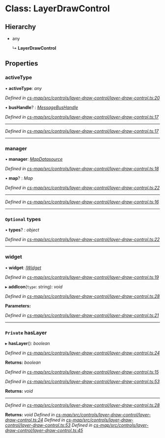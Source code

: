# Class: LayerDrawControl

## Hierarchy

* any

  ↳ **LayerDrawControl**

## Properties

###  activeType

• **activeType**: *any*

*Defined in [cs-map/src/controls/layer-draw-control/layer-draw-control.ts:20](https://github.com/TNOCS/csnext/blob/99cbd46d/packages/cs-map/src/controls/layer-draw-control/layer-draw-control.ts#L20)*

• **busHandle**? : *[MessageBusHandle](_cs_core_src_utils_message_bus_message_bus_handle_.messagebushandle.md)*

*Defined in [cs-map/src/controls/layer-draw-control/layer-draw-control.ts:17](https://github.com/TNOCS/csnext/blob/99cbd46d/packages/cs-map/src/controls/layer-draw-control/layer-draw-control.ts#L17)*

___

*Defined in [cs-map/src/controls/layer-draw-control/layer-draw-control.ts:17](https://github.com/TNOCS/csnext/blob/99cbd46d/packages/cs-map/src/controls/layer-draw-control/layer-draw-control.ts#L17)*

___

###  manager

• **manager**: *[MapDatasource](_cs_map_src_datasources_map_datasource_.mapdatasource.md)*

*Defined in [cs-map/src/controls/layer-draw-control/layer-draw-control.ts:18](https://github.com/TNOCS/csnext/blob/99cbd46d/packages/cs-map/src/controls/layer-draw-control/layer-draw-control.ts#L18)*

• **map**? : *Map*

*Defined in [cs-map/src/controls/layer-draw-control/layer-draw-control.ts:22](https://github.com/TNOCS/csnext/blob/99cbd46d/packages/cs-map/src/controls/layer-draw-control/layer-draw-control.ts#L22)*

___

*Defined in [cs-map/src/controls/layer-draw-control/layer-draw-control.ts:16](https://github.com/TNOCS/csnext/blob/99cbd46d/packages/cs-map/src/controls/layer-draw-control/layer-draw-control.ts#L16)*

___

### `Optional` types

• **types**? : *object*

*Defined in [cs-map/src/controls/layer-draw-control/layer-draw-control.ts:22](https://github.com/TNOCS/csnext/blob/99cbd46d/packages/cs-map/src/controls/layer-draw-control/layer-draw-control.ts#L22)*

___

###  widget

• **widget**: *[IWidget](../interfaces/_cs_core_src_widget_widget_.iwidget.md)*

*Defined in [cs-map/src/controls/layer-draw-control/layer-draw-control.ts:19](https://github.com/TNOCS/csnext/blob/99cbd46d/packages/cs-map/src/controls/layer-draw-control/layer-draw-control.ts#L19)*

▸ **addIcon**(`type`: string): *void*

*Defined in [cs-map/src/controls/layer-draw-control/layer-draw-control.ts:28](https://github.com/TNOCS/csnext/blob/99cbd46d/packages/cs-map/src/controls/layer-draw-control/layer-draw-control.ts#L28)*

**Parameters:**

*Defined in [cs-map/src/controls/layer-draw-control/layer-draw-control.ts:21](https://github.com/TNOCS/csnext/blob/99cbd46d/packages/cs-map/src/controls/layer-draw-control/layer-draw-control.ts#L21)*

___

### `Private` hasLayer

▸ **hasLayer**(): *boolean*

*Defined in [cs-map/src/controls/layer-draw-control/layer-draw-control.ts:24](https://github.com/TNOCS/csnext/blob/99cbd46d/packages/cs-map/src/controls/layer-draw-control/layer-draw-control.ts#L24)*

**Returns:** *boolean*

*Defined in [cs-map/src/controls/layer-draw-control/layer-draw-control.ts:15](https://github.com/TNOCS/csnext/blob/99cbd46d/packages/cs-map/src/controls/layer-draw-control/layer-draw-control.ts#L15)*

*Defined in [cs-map/src/controls/layer-draw-control/layer-draw-control.ts:53](https://github.com/TNOCS/csnext/blob/99cbd46d/packages/cs-map/src/controls/layer-draw-control/layer-draw-control.ts#L53)*

**Returns:** *void*

___

*Defined in [cs-map/src/controls/layer-draw-control/layer-draw-control.ts:28](https://github.com/TNOCS/csnext/blob/99cbd46d/packages/cs-map/src/controls/layer-draw-control/layer-draw-control.ts#L28)*

**Returns:** *void*
*Defined in [cs-map/src/controls/layer-draw-control/layer-draw-control.ts:24](https://github.com/TNOCS/csnext/blob/99cbd46d/packages/cs-map/src/controls/layer-draw-control/layer-draw-control.ts#L24)*
*Defined in [cs-map/src/controls/layer-draw-control/layer-draw-control.ts:53](https://github.com/TNOCS/csnext/blob/99cbd46d/packages/cs-map/src/controls/layer-draw-control/layer-draw-control.ts#L53)*
*Defined in [cs-map/src/controls/layer-draw-control/layer-draw-control.ts:45](https://github.com/TNOCS/csnext/blob/99cbd46d/packages/cs-map/src/controls/layer-draw-control/layer-draw-control.ts#L45)*
